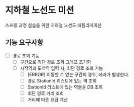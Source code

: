 # 지하철 노선도 미션
스프링 과정 실습을 위한 지하철 노선도 애플리케이션

## 기능 요구사항

- [ ] 경로 조회 기능
  - [ ] 구간으로 최단 경로 조회 그래프 초기화
  - [ ] 시작역과 도착역 입력 시, 최단 경로 조회 기능
    - [ ] [ERROR] 이동할 수 없는 구간의 경우, 에러가 발생한다.
    - [ ] 경로 StationId 리스트에 있는 역 조회
    - [ ] StationId 리스트에 있는 역들을 DB 조회
    - [ ] 최단 경로 거리 조회
    - [ ] 거리에 따른 요금 계산
